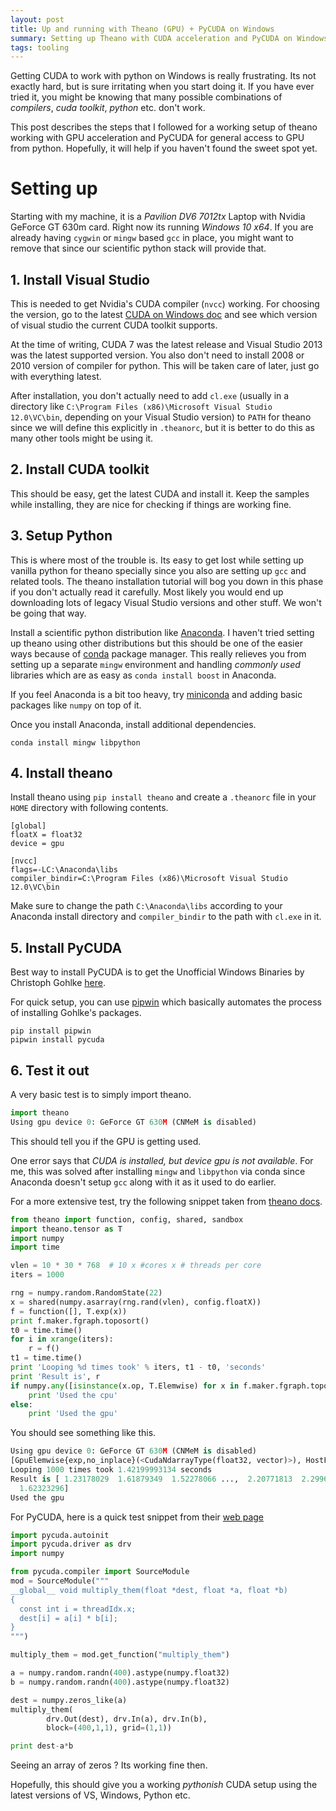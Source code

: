 ```yaml
---
layout: post
title: Up and running with Theano (GPU) + PyCUDA on Windows
summary: Setting up Theano with CUDA acceleration and PyCUDA on Windows.
tags: tooling
---
```



<span class="dropcap">G</span>etting CUDA to work with python on Windows is
really frustrating. Its not exactly hard, but is sure irritating when you start
doing it. If you have ever tried it, you might be knowing that many possible
combinations of *compilers*, *cuda toolkit*, *python* etc. don't work.

This post describes the steps that I followed for a working setup of theano
working with GPU acceleration and PyCUDA for general access to GPU from python.
Hopefully, it will help if you haven't found the sweet spot yet.

# Setting up

Starting with my machine, it is a *Pavilion DV6 7012tx* Laptop with Nvidia
GeForce GT 630m card. Right now its running *Windows 10 x64*. If you are
already having `cygwin` or `mingw` based `gcc` in place, you might want to
remove that since our scientific python stack will provide that.

## 1. Install Visual Studio

This is needed to get Nvidia's CUDA compiler (`nvcc`) working. For choosing the
version, go to the latest
[CUDA on Windows doc](http://docs.nvidia.com/cuda/cuda-getting-started-guide-for-microsoft-windows/index.html)
and see which version of visual studio the current CUDA toolkit supports.

At the time of writing, CUDA 7 was the latest release and Visual Studio 2013 was
the latest supported version. You also don't need to install 2008 or 2010
version of compiler for python. This will be taken care of later, just go with
everything latest.

After installation, you don't actually need to add `cl.exe` (usually in a
directory like `C:\Program Files (x86)\Microsoft Visual Studio 12.0\VC\bin`,
depending on your Visual Studio version) to `PATH` for theano since we will
define this explicitly in `.theanorc`, but it is better to do this as many other
tools might be using it.

## 2. Install CUDA toolkit

This should be easy, get the latest CUDA and install it. Keep the samples while
installing, they are nice for checking if things are working fine.

## 3. Setup Python

This is where most of the trouble is. Its easy to get lost while setting up
vanilla python for theano specially since you also are setting up `gcc` and
related tools. The theano installation tutorial will bog you down in this phase
if you don't actually read it carefully. Most likely you would end up
downloading lots of legacy Visual Studio versions and other stuff. We won't be
going that way.

Install a scientific python distribution like
[Anaconda](http://continuum.io/downloads). I haven't tried setting up theano
using other distributions but this should be one of the easier ways because of
[conda](http://conda.pydata.org/docs/#conda) package manager. This really
relieves you from setting up a separate `mingw` environment and handling
*commonly used* libraries which are as easy as `conda install boost` in
Anaconda.

If you feel Anaconda is a bit too heavy, try
[miniconda](http://conda.pydata.org/miniconda.html) and adding basic packages
like `numpy` on top of it.

Once you install Anaconda, install additional dependencies.

~~~ shell
conda install mingw libpython
~~~
## 4. Install theano

Install theano using `pip install theano` and create a `.theanorc` file in
your `HOME` directory with following contents.

~~~
[global]
floatX = float32
device = gpu

[nvcc]
flags=-LC:\Anaconda\libs
compiler_bindir=C:\Program Files (x86)\Microsoft Visual Studio 12.0\VC\bin
~~~

Make sure to change the path `C:\Anaconda\libs` according to your Anaconda
install directory and `compiler_bindir` to the path with `cl.exe` in it.

## 5. Install PyCUDA

Best way to install PyCUDA is to get the Unofficial Windows Binaries by
Christoph Gohlke [here](http://www.lfd.uci.edu/~gohlke/pythonlibs/).

For quick setup, you can use [pipwin](https://github.com/lepisma/pipwin) which
basically automates the process of installing Gohlke's packages.

~~~ shell
pip install pipwin
pipwin install pycuda
~~~

## 6. Test it out

A very basic test is to simply import theano.

~~~ python
import theano
Using gpu device 0: GeForce GT 630M (CNMeM is disabled)
~~~

This should tell you if the GPU is getting used.

One error says that *CUDA is installed, but device gpu is not available*. For
me, this was solved after installing `mingw` and `libpython` via conda since
Anaconda doesn't setup `gcc` along with it as it used to do earlier.

For a more extensive test, try the following snippet taken from
[theano docs](http://deeplearning.net/software/theano/tutorial/using_gpu.html).

~~~ python
from theano import function, config, shared, sandbox
import theano.tensor as T
import numpy
import time

vlen = 10 * 30 * 768  # 10 x #cores x # threads per core
iters = 1000

rng = numpy.random.RandomState(22)
x = shared(numpy.asarray(rng.rand(vlen), config.floatX))
f = function([], T.exp(x))
print f.maker.fgraph.toposort()
t0 = time.time()
for i in xrange(iters):
    r = f()
t1 = time.time()
print 'Looping %d times took' % iters, t1 - t0, 'seconds'
print 'Result is', r
if numpy.any([isinstance(x.op, T.Elemwise) for x in f.maker.fgraph.toposort()]):
    print 'Used the cpu'
else:
    print 'Used the gpu'
~~~

You should see something like this.

~~~ python
Using gpu device 0: GeForce GT 630M (CNMeM is disabled)
[GpuElemwise{exp,no_inplace}(<CudaNdarrayType(float32, vector)>), HostFromGpu(GpuElemwise{exp,no_inplace}.0)]
Looping 1000 times took 1.42199993134 seconds
Result is [ 1.23178029  1.61879349  1.52278066 ...,  2.20771813  2.29967761
  1.62323296]
Used the gpu
~~~

For PyCUDA, here is a quick test snippet from their [web
page](http://documen.tician.de/pycuda/index.html)

~~~ python
import pycuda.autoinit
import pycuda.driver as drv
import numpy

from pycuda.compiler import SourceModule
mod = SourceModule("""
__global__ void multiply_them(float *dest, float *a, float *b)
{
  const int i = threadIdx.x;
  dest[i] = a[i] * b[i];
}
""")

multiply_them = mod.get_function("multiply_them")

a = numpy.random.randn(400).astype(numpy.float32)
b = numpy.random.randn(400).astype(numpy.float32)

dest = numpy.zeros_like(a)
multiply_them(
        drv.Out(dest), drv.In(a), drv.In(b),
        block=(400,1,1), grid=(1,1))

print dest-a*b
~~~

Seeing an array of zeros ? Its working fine then.

Hopefully, this should give you a working *pythonish* CUDA setup using the
latest versions of VS, Windows, Python etc.
